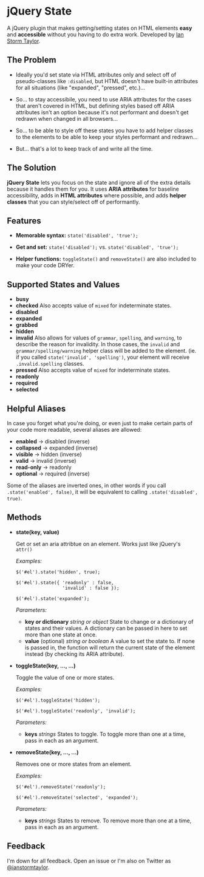 # jQuery State

A jQuery plugin that makes getting/setting states on HTML elements **easy** and **accessible** without you having to do extra work. Developed by [Ian Storm Taylor](http://twitter.com/ianstormtaylor).


## The Problem

* Ideally you'd set state via HTML attributes only and select off of pseudo-classes like `:disabled`, but HTML doesn't have built-in attributes for all situations (like "expanded", "pressed", etc.)…

* So… to stay accessibile, you need to use ARIA attributes for the cases that aren't covered in HTML, but defining styles based off ARIA attributes isn't an option because it's not performant and doesn't get redrawn when changed in all browsers…

* So… to be able to style off these states you have to add helper classes to the elements to be able to keep your styles performant and redrawn…

* But… that's a lot to keep track of and write all the time.


## The Solution

**jQuery State** lets you focus on the state and ignore all of the extra details because it handles them for you. It uses **ARIA attributes** for baseline accessibility, adds in **HTML attributes** where possible, and adds **helper classes** that you can style/select off of performantly.



## Features

* **Memorable syntax:** `state('disabled', 'true');`

* **Get and set:** `state('disabled');` vs. `state('disabled', 'true');`

* **Helper functions:** `toggleState()` and `removeState()` are also included to make your code DRYer.



## Supported States and Values

* **busy**
* **checked** Also accepts value of `mixed` for indeterminate states.
* **disabled**
* **expanded**
* **grabbed**
* **hidden**
* **invalid** Also allows for values of `grammar`, `spelling`, and `warning`, to describe the reason for invalidity. In those cases, the `invalid` and `grammar/spelling/warning` helper class will be added to the element. (ie. if you called `state('invalid', 'spelling')`, your element will receive `.invalid.spelling` classes.
* **pressed** Also accepts value of `mixed` for indeterminate states.
* **readonly**
* **required**
* **selected**


## Helpful Aliases

In case you forget what you're doing, or even just to make certain parts of your code more readable, several aliases are allowed:

* **enabled** -> disabled (inverse)
* **collapsed** -> expanded (inverse)
* **visible** -> hidden (inverse)
* **valid** -> invalid (inverse)
* **read-only** -> readonly
* **optional** -> required (inverse)

Some of the aliases are inverted ones, in other words if you call `.state('enabled', false)`, it will be equivalent to calling `.state('disabled', true)`.



## Methods

*   **state(key, value)**

    Get or set an aria attribtue on an element. Works just like jQuery's `attr()`

    _Examples:_

        $('#el').state('hidden', true);

        $('#el').state({ 'readonly' : false,
                         'invalid' : false });

        $('#el').state('expanded');

    _Parameters:_

    *   **key *or* dictionary** _string or object_ State to change or a dictionary of states and their values. A dictionary can be passed in here to set more than one state at once.
    *   **value** (optional) _string or boolean_ A value to set the state to. If none is passed in, the function will return the current state of the element instead (by checking its ARIA attribute).


*   **toggleState(key, ..., ...)**

    Toggle the value of one or more states.

    _Examples:_

        $('#el').toggleState('hidden');

        $('#el').toggleState('readonly', 'invalid');

    _Parameters:_

    *   **keys** _strings_ States to toggle. To toggle more than one at a time, pass in each as an argument.

*   **removeState(key, ..., ...)**

    Removes one or more states from an element.

    _Examples:_

        $('#el').removeState('readonly');

        $('#el').removeState('selected', 'expanded');

    _Parameters:_

    *   **keys** _strings_ States to remove. To remove more than one at a time, pass in each as an argument.


## Feedback

I'm down for all feedback. Open an issue or I'm also on Twitter as [@ianstormtaylor](http://twitter.com/ianstormtaylor).
